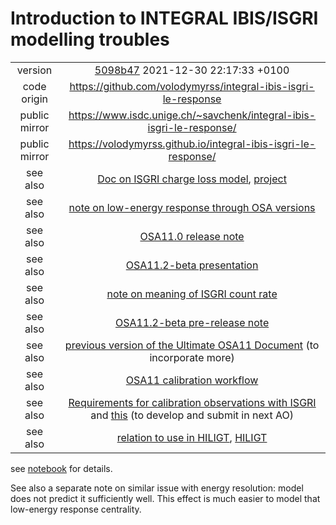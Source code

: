 # Introduction to INTEGRAL IBIS/ISGRI modelling troubles

|||
|:--:|:--:|
|version|[5098b47](https://github.com/volodymyrss/integral-ibis-isgri-le-response/tree/5098b47b90aa8924e13b487a1df1ee73429044f5) 2021-12-30 22:17:33 +0100|
|code origin|https://github.com/volodymyrss/integral-ibis-isgri-le-response|
|public mirror|https://www.isdc.unige.ch/~savchenk/integral-ibis-isgri-le-response/|
|public mirror|https://volodymyrss.github.io/integral-ibis-isgri-le-response/|
|see also| [Doc on ISGRI charge loss model](https://www.overleaf.com/read/ntmxzrhqbjfp), [project](https://www.overleaf.com/project/5e2869c85971410001aa0171)|
|see also| [note on low-energy response through OSA versions](https://redmine.astro.unige.ch/projects/isgri-calibration/wiki/Low_energy_response_of_ISGRI) |
|see also| [OSA11.0 release note]() |
|see also| [OSA11.2-beta presentation]() |
|see also| [note on meaning of ISGRI count rate](https://github.com/volodymyrss/integral-isgri-rate-meaning/issues/7) |
|see also| [OSA11.2-beta pre-release note](https://www.overleaf.com/read/qdhtjygmbtmb) |
|see also| [previous version of the Ultimate OSA11 Document](https://www.overleaf.com/project/5fbe81001a45489a885beee9) (to incorporate more) |
|see also| [OSA11 calibration workflow](https://www.overleaf.com/project/5c74e428239bf17320c95f32) |
|see also| [Requirements for calibration observations with ISGRI](https://www.overleaf.com/project/5db9c995dab87000015dbc8f) and [this](https://www.overleaf.com/project/5c4f34c9dcce396e146cc67d) (to develop and submit in next AO) |
|see also| [relation to use in HILIGT](https://www.overleaf.com/project/5f33e78775157700016a8290), [HILIGT](https://doi.org/10.1016/j.ascom.2021.100529) |

see [notebook](readme.ipynb) for details.

See also a separate note on similar issue with energy resolution: model does not predict it sufficiently well. This effect is much easier to model that low-energy response centrality.
